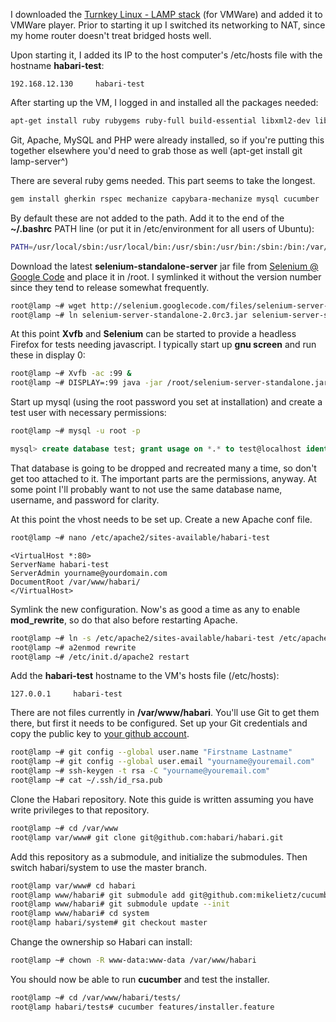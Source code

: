 I downloaded the [Turnkey Linux - LAMP stack](http://www.turnkeylinux.org/lampstack) (for VMWare) and added it to VMWare player. Prior to starting it up I switched its networking to NAT, since my home router doesn't treat bridged hosts well.


Upon starting it, I added its IP to the host computer's /etc/hosts file with the hostname **habari-test**:

```192.168.12.130     habari-test```


After starting up the VM, I logged in and installed all the packages needed:

```bash
apt-get install ruby rubygems ruby-full build-essential libxml2-dev libmysqlclient16-dev libxslt-dev firefox xvfb openjdk-6-jre
```


Git, Apache, MySQL and PHP were already installed, so if you're putting this together elsewhere you'd need to grab those as well (apt-get install git lamp-server^)


There are several ruby gems needed. This part seems to take the longest.

```bash
gem install gherkin rspec mechanize capybara-mechanize mysql cucumber 
```

By default these are not added to the path. Add it to the end of the **~/.bashrc** PATH line (or put it in /etc/environment for all users of Ubuntu):

```bash
PATH=/usr/local/sbin:/usr/local/bin:/usr/sbin:/usr/bin:/sbin:/bin:/var/lib/gems/1.8/bin
```


Download the latest **selenium-standalone-server** jar file from [Selenium @ Google Code](http://code.google.com/p/selenium/downloads/list) and place it in /root. I symlinked it without the version number since they tend to release somewhat frequently.

```bash
root@lamp ~# wget http://selenium.googlecode.com/files/selenium-server-standalone-2.0rc3.jar
root@lamp ~# ln selenium-server-standalone-2.0rc3.jar selenium-server-standalone.jar -s
```


At this point **Xvfb** and **Selenium** can be started to provide a headless Firefox for tests needing javascript. I typically start up **gnu screen** and run these in display 0:

```bash
root@lamp ~# Xvfb -ac :99 &
root@lamp ~# DISPLAY=:99 java -jar /root/selenium-server-standalone.jar -port 4001
```

Start up mysql (using the root password you set at installation) and create a test user with necessary permissions:

```bash
root@lamp ~# mysql -u root -p
```
```sql
mysql> create database test; grant usage on *.* to test@localhost identified by 'test'; grant all privileges on test.* to test@localhost;
```

That database is going to be dropped and recreated many a time, so don't get too attached to it. The important parts are the permissions, anyway. At some point I'll probably want to not use the same database name, username, and password for clarity.

At this point the vhost needs to be set up. Create a new Apache conf file.

```bash
root@lamp ~# nano /etc/apache2/sites-available/habari-test
```

```
<VirtualHost *:80>
ServerName habari-test
ServerAdmin yourname@yourdomain.com
DocumentRoot /var/www/habari/
</VirtualHost>
```

Symlink the new configuration. Now's as good a time as any to enable **mod_rewrite**, so do that also before restarting Apache.

```bash
root@lamp ~# ln -s /etc/apache2/sites-available/habari-test /etc/apache2/sites-enabled/habari-test
root@lamp ~# a2enmod rewrite
root@lamp ~# /etc/init.d/apache2 restart
```

Add the **habari-test** hostname to the VM's hosts file (/etc/hosts):

```127.0.0.1     habari-test```

There are not files currently in **/var/www/habari**. You'll use Git to get them there, but first it needs to be configured. Set up your Git credentials and copy the public key to [your github account](https://github.com/account/ssh).

```bash
root@lamp ~# git config --global user.name "Firstname Lastname"
root@lamp ~# git config --global user.email "yourname@youremail.com"
root@lamp ~# ssh-keygen -t rsa -C "yourname@youremail.com"
root@lamp ~# cat ~/.ssh/id_rsa.pub
```

Clone the Habari repository. Note this guide is written assuming you have write privileges to that repository.

```bash
root@lamp ~# cd /var/www
root@lamp var/www# git clone git@github.com:habari/habari.git
```

Add this repository as a submodule, and initialize the submodules. Then switch habari/system to use the master branch.

```bash
root@lamp var/www# cd habari 
root@lamp www/habari# git submodule add git@github.com:mikelietz/cucumber-for-habari.git tests
root@lamp www/habari# git submodule update --init
root@lamp www/habari# cd system
root@lamp habari/system# git checkout master 
```

Change the ownership so Habari can install:

```bash
root@lamp ~# chown -R www-data:www-data /var/www/habari
```

You should now be able to run **cucumber** and test the installer.

```bash
root@lamp ~# cd /var/www/habari/tests/
root@lamp habari/tests# cucumber features/installer.feature
```
